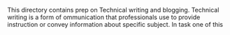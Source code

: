 This directory contains prep on Technical writing and blogging. Technical writing is a form of ommunication that professionals use to provide instruction or convey information about specific subject. In task one of this 
